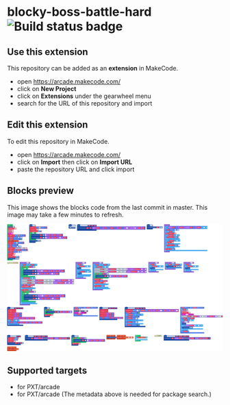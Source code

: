 # blocky-boss-battle-hard ![Build status badge](https://github.com/gideonmayhew/blocky-boss-battle-hard/workflows/MakeCode/badge.svg)



## Use this extension

This repository can be added as an **extension** in MakeCode.

* open https://arcade.makecode.com/
* click on **New Project**
* click on **Extensions** under the gearwheel menu
* search for the URL of this repository and import

## Edit this extension

To edit this repository in MakeCode.

* open https://arcade.makecode.com/
* click on **Import** then click on **Import URL**
* paste the repository URL and click import

## Blocks preview

This image shows the blocks code from the last commit in master.
This image may take a few minutes to refresh.

![A rendered view of the blocks](https://github.com/gideonmayhew/blocky-boss-battle-hard/raw/master/.makecode/blocks.png)

## Supported targets

* for PXT/arcade
* for PXT/arcade
(The metadata above is needed for package search.)

